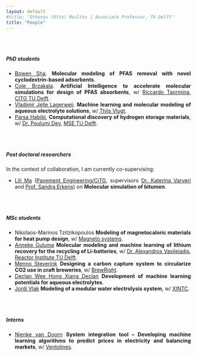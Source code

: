 ```yaml
---
layout: default
#title: "Othonas (Otto) Moultos | Associate Professor, TU Delft"
title: "People"
---
```


<div id="people" class="row">
<div  style="text-align: justify;" class="col-sm-12">
	<br/><br/>
<h5>PhD students</h5>

<section markdown="1">
<!-- - <img src="photos/Mate.jpeg" height= "100" width= "100">  -->

- [Bowen Sha](https://www.linkedin.com/mynetwork/grow/). <strong>Molecular modeling of PFAS removal with novel cyclodextrin-based adsorbents</strong>. 
- [Cole Brzakala](https://www.linkedin.com/in/cole-brzakala/). <strong>Artificial Intelligence to accelerate molecular simulations for design of PFAS absorbents</strong>, w/ [Riccardo Taormina](https://www.tudelft.nl/citg/over-faculteit/afdelingen/watermanagement/medewerker/universitair-docent-onderwijzer/dr-riccardo-taormina), [CITG TU Delft](https://www.tudelft.nl/citg). 
- [Vladimir Jelle Lagerweij](https://www.linkedin.com/in/vladimir-jelle-lagerweij-21654021b/?originalSubdomain=nl). <strong>Machine learning and molecular modeling of aqueous electrolyte solutions</strong>, w/ [Thijs Vlugt](https://thijsvlugt.github.io/website/). 
- [Parsa Habibi](https://www.tudelft.nl/3me/over/afdelingen/process-energy/people/engineering-thermodynamics/parsa-habibi), <strong>Computational discovery of hydrogen storage materials</strong>, w/  <a href="https://www.tudelft.nl/staff/p.dey/?cHash=cac0dd30bb433e38fe36e9f04fb3bbbf"> Dr. Poulumi Dey</a>, <a href="https://www.tudelft.nl/en/3me/about/departments/materials-science-and-engineering/"> MSE TU Delft</a>.
	
<!-- 	In the context of collaboration, I am currently co-supervising:
- [Sebastian Price](https://porelab.no/2020/09/03/wecome-to-sebastian/) ([PoreLab NTNU](https://porelab.no), supervisors [Prof. Signe Kjelstrup](https://www.ntnu.no/ansatte/signe.kjelstrup) and [Dr. Anders Lervik](https://www.ntnu.edu/employees/anders.lervik)) on <strong>Modeling the ultrasound mediated transport of nanoparticles in tissue</strong>. -->

</section>

<br/><br/>
<h5>Post doctoral researchers</h5>
<section markdown="1">
In the context of collaboration, I am currently co-supervising:

- [Lili Ma](https://www.linkedin.com/in/lili-ma-94e/?originalSubdomain=nl) ([Pavement Engineering/CiTG](https://www.tudelft.nl/citg/over-faculteit/afdelingen/engineering-structures/sections-labs/pavement-engineering), supervisors [Dr. Katerina Varveri](https://www.tudelft.nl/citg/over-faculteit/afdelingen/engineering-structures/sections-labs/pavement-engineering/staff/dr-katerina-varveri) and [Prof. Sandra Erkens](https://www.tudelft.nl/citg/over-faculteit/afdelingen/engineering-structures/sections-labs/pavement-engineering/staff/profdrir-mjg-sandra-erkens)) on <strong>Molecular simulation of bitumen</strong>.
</section>

<br/><br/>
<h5>MSc students</h5>
<section markdown="1">
 
- Nikolaos-Marinos Tzitzikopoulos <strong>Modeling of magnetocaloric materials for heat pump design</strong>, w/ <a href="https://magneto.systems">Magneto systems</a>.
- [Anneke Guluma](https://www.linkedin.com/in/anneke-guluma-24950330a/?originalSubdomain=nl) <strong>Molecular modeling and machine learning of lithium recovery for the recycling of Li-batteries</strong>, w/ <a href="https://www.linkedin.com/in/alexandros-vasileiadis-32464b67/?originalSubdomain=nl">Dr. Alexandros Vasileiadis</a>, <a href="https://www.tudelft.nl/tnw/zakelijk/faciliteiten/tu-delft-reactor-institute"> Reactor Institute TU Delft</a>.
- [Menno Steverink](https://nl.linkedin.com/in/menno-steverink?original_referer=https%3A%2F%2Fwww.google.com%2F) <strong>Designing a carbon capture system to circularize CO2 use in craft breweries</strong>, w/ <a href="https://brew-right.com">BrewRight</a>.
- [Declan Wee Hong Xiang Declan]() <strong>Development of machine learning potentials for aqueous electrolytes</strong>.
- [Jordi Vlak](https://www.linkedin.com/in/jordi-vlak-064783184/?originalSubdomain=nl) <strong>Modeling of a modular water electrolysis system</strong>, w/ <a href="https://www.xintc.global">XINTC</a>.
</section>

<br/><br/>
<h5>Interns</h5>
<section markdown="1">

- [Nienke van Doorn](https://www.linkedin.com/in/nienke-van-doorn-428b432b6/) <strong>System integration tool – Developing machine learning algorithms to predict prices in electricity and balancing markets</strong>, w/ [Ventolines](https://www.ventolines.nl).

</section>


<!-- <h5>BSc students</h5>
<section markdown="1">
	
- CSE minor group: T. van Kuik, E. Cerpac, W. Bekkers, S. Lykles, L. Duynkerke, Updating OCTP plugin for LAMMPS.
</section> -->


</div>
</div>

